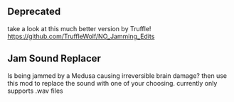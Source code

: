 ## Deprecated
take a look at this much better version by Truffle! 
https://github.com/TruffleWolf/NO_Jamming_Edits

## Jam Sound Replacer

Is being jammed by a Medusa causing irreversible brain damage? then use this mod to replace the sound with one of your choosing. currently only supports .wav files
